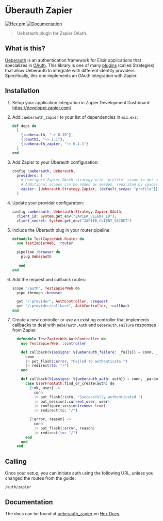 # Überauth Zapier

[![Hex.pm](https://img.shields.io/hexpm/v/ueberauth_zapier.svg)](https://hex.pm/packages/ueberauth_zapier)
[![Documentation](https://img.shields.io/badge/hex-docs-blue)](https://hexdocs.pm/ueberauth_zapier)

> Ueberauth plugin for Zapier OAuth.

## What is this?
[Ueberauth](https://github.com/ueberauth/ueberauth) is an authentication framework for Elixir applications that specializes in [OAuth](https://oauth.net/). This library is one of many [plugins](https://github.com/ueberauth/ueberauth/wiki/List-of-Strategies) (called Strategies) that allow Ueberauth to integrate with different identity providers. Specifically, this one implements an OAuth integration with Zapier.

## Installation

1. Setup your application integration in Zapier Development Dashboard https://developer.zapier.com/

2. Add `:ueberauth_zapier` to your list of dependencies in `mix.exs`:

    ```elixir
    def deps do
      [
        {:ueberauth, "~> 0.10"},
        {:oauth2, "~> 2.1"},
        {:ueberauth_zapier, "~> 0.1.1"}
      ]
    end
    ```

3. Add Zapier to your Überauth configuration:

    ```elixir
    config :ueberauth, Ueberauth,
      providers: [
        # Configure Zapier OAuth strategy with 'profile' scope to get user profile.
        # Additional scopes can be added as needed, separated by spaces
        zapier: {Ueberauth.Strategy.Zapier, [default_scope: "profile"]},
      ]
    ```

4.  Update your provider configuration:

    ```elixir
    config :ueberauth, Ueberauth.Strategy.Zapier.OAuth,
      client_id: System.get_env("ZAPIER_CLIENT_ID"),
      client_secret: System.get_env("ZAPIER_CLIENT_SECRET")
    ```

5.  Include the Überauth plug in your router pipeline:

    ```elixir
    defmodule TestZapierWeb.Router do
      use TestZapierWeb, :router

      pipeline :browser do
        plug Ueberauth
        ...
       end
    end
    ```

6.  Add the request and callback routes:

    ```elixir
    scope "/auth", TestZapierWeb do
      pipe_through :browser

      get "/:provider", AuthController, :request
      get "/:provider/callback", AuthController, :callback
    end
    ```

7. Create a new controller or use an existing controller that implements callbacks to deal with `Ueberauth.Auth` and `Ueberauth.Failure` responses from Zapier.

    ```elixir
      defmodule TestZapierWeb.AuthController do
        use TestZapierWeb, :controller

        def callback(%{assigns: %{ueberauth_failure: _fails}} = conn, _params) do
          conn
          |> put_flash(:error, "Failed to authenticate.")
          |> redirect(to: "/")
        end

        def callback(%{assigns: %{ueberauth_auth: auth}} = conn, _params) do
          case UserFromAuth.find_or_create(auth) do
            {:ok, user} ->
              conn
              |> put_flash(:info, "Successfully authenticated.")
              |> put_session(:current_user, user)
              |> configure_session(renew: true)
              |> redirect(to: "/")

            {:error, reason} ->
              conn
              |> put_flash(:error, reason)
              |> redirect(to: "/")
          end
        end
      end
    ```

## Calling

Once your setup, you can initiate auth using the following URL, unless you changed the routes from the guide:

    /auth/zapier

## Documentation

The docs can be found at [ueberauth_zapier][package-docs] on [Hex Docs][hex-docs].

[hex-docs]: https://hexdocs.pm
[package-docs]: https://hexdocs.pm/ueberauth_zapier